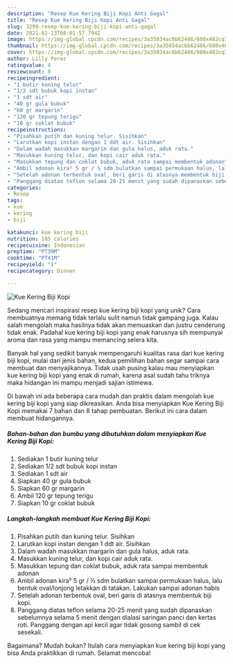 ```yaml
---
description: "Resep Kue Kering Biji Kopi Anti Gagal"
title: "Resep Kue Kering Biji Kopi Anti Gagal"
slug: 3299-resep-kue-kering-biji-kopi-anti-gagal
date: 2021-02-13T08:01:57.794Z
image: https://img-global.cpcdn.com/recipes/3a35034ac6b62486/680x482cq70/kue-kering-biji-kopi-foto-resep-utama.jpg
thumbnail: https://img-global.cpcdn.com/recipes/3a35034ac6b62486/680x482cq70/kue-kering-biji-kopi-foto-resep-utama.jpg
cover: https://img-global.cpcdn.com/recipes/3a35034ac6b62486/680x482cq70/kue-kering-biji-kopi-foto-resep-utama.jpg
author: Lilly Perez
ratingvalue: 4
reviewcount: 9
recipeingredient:
- "1 butir kuning telur"
- "1/2 sdt bubuk kopi instan"
- "1 sdt air"
- "40 gr gula bubuk"
- "60 gr margarin"
- "120 gr tepung terigu"
- "10 gr coklat bubuk"
recipeinstructions:
- "Pisahkan putih dan kuning telur. Sisihkan"
- "Larutkan kopi instan dengan 1 ddt air. Sisihkan"
- "Dalam wadah masukkan margarin dan gula halus, aduk rata."
- "Masukkan kuning telur, dan kopi cair aduk rata."
- "Masukkan tepung dan coklat bubuk, aduk rata sampai membentuk adonan"
- "Ambil adonan kira² 5 gr / ½ sdm bulatkan sampai permukaan halus, lalu bentuk oval/lonjong letakkan di tatakan. Lakukan sampai adonan habis"
- "Setelah adonan terbentuk oval, beri garis di atasnya membentuk biji kopi."
- "Panggang diatas teflon selama 20-25 menit yang sudah dipanaskan sebelumnya selama 5 menit dengan dialasi saringan panci dan kertas roti. Panggang dengan api kecil agar tidak gosong sambil di cek sesekali."
categories:
- Resep
tags:
- kue
- kering
- biji

katakunci: kue kering biji 
nutrition: 185 calories
recipecuisine: Indonesian
preptime: "PT39M"
cooktime: "PT41M"
recipeyield: "1"
recipecategory: Dinner

---
```



![Kue Kering Biji Kopi](https://img-global.cpcdn.com/recipes/3a35034ac6b62486/680x482cq70/kue-kering-biji-kopi-foto-resep-utama.jpg)

Sedang mencari inspirasi resep kue kering biji kopi yang unik? Cara membuatnya memang tidak terlalu sulit namun tidak gampang juga. Kalau salah mengolah maka hasilnya tidak akan memuaskan dan justru cenderung tidak enak. Padahal kue kering biji kopi yang enak harusnya sih mempunyai aroma dan rasa yang mampu memancing selera kita.



Banyak hal yang sedikit banyak mempengaruhi kualitas rasa dari kue kering biji kopi, mulai dari jenis bahan, kedua pemilihan bahan segar sampai cara membuat dan menyajikannya. Tidak usah pusing kalau mau menyiapkan kue kering biji kopi yang enak di rumah, karena asal sudah tahu triknya maka hidangan ini mampu menjadi sajian istimewa.


Di bawah ini ada beberapa cara mudah dan praktis dalam mengolah kue kering biji kopi yang siap dikreasikan. Anda bisa menyiapkan Kue Kering Biji Kopi memakai 7 bahan dan 8 tahap pembuatan. Berikut ini cara dalam membuat hidangannya.

<!--inarticleads1-->

##### Bahan-bahan dan bumbu yang dibutuhkan dalam menyiapkan Kue Kering Biji Kopi:

1. Sediakan 1 butir kuning telur
1. Sediakan 1/2 sdt bubuk kopi instan
1. Sediakan 1 sdt air
1. Siapkan 40 gr gula bubuk
1. Siapkan 60 gr margarin
1. Ambil 120 gr tepung terigu
1. Siapkan 10 gr coklat bubuk




<!--inarticleads2-->

##### Langkah-langkah membuat Kue Kering Biji Kopi:

1. Pisahkan putih dan kuning telur. Sisihkan
1. Larutkan kopi instan dengan 1 ddt air. Sisihkan
1. Dalam wadah masukkan margarin dan gula halus, aduk rata.
1. Masukkan kuning telur, dan kopi cair aduk rata.
1. Masukkan tepung dan coklat bubuk, aduk rata sampai membentuk adonan
1. Ambil adonan kira² 5 gr / ½ sdm bulatkan sampai permukaan halus, lalu bentuk oval/lonjong letakkan di tatakan. Lakukan sampai adonan habis
1. Setelah adonan terbentuk oval, beri garis di atasnya membentuk biji kopi.
1. Panggang diatas teflon selama 20-25 menit yang sudah dipanaskan sebelumnya selama 5 menit dengan dialasi saringan panci dan kertas roti. Panggang dengan api kecil agar tidak gosong sambil di cek sesekali.




Bagaimana? Mudah bukan? Itulah cara menyiapkan kue kering biji kopi yang bisa Anda praktikkan di rumah. Selamat mencoba!
